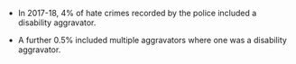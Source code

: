 * In 2017-18, 4% of hate crimes recorded by the police included a disability aggravator. 

* A further 0.5% included multiple aggravators where one was a disability aggravator.
